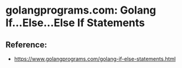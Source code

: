 # golangprograms.com: Golang If...Else...Else If Statements

## Reference:

- https://www.golangprograms.com/golang-if-else-statements.html
